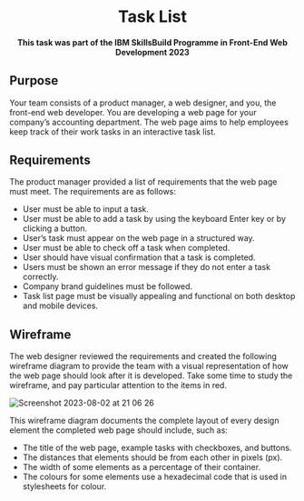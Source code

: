 <h1 align='center'> Task List </h1>
<h4 align='center'> This task was part of the IBM SkillsBuild Programme in Front-End Web Development 2023 </h4>

<h2> Purpose </h2>
<p> Your team consists of a product manager, a web designer, and you, the front-end web developer. You are developing a web page for your company’s accounting department. The web page aims to help employees keep track of their work tasks in an interactive task list. </p>

<h2> Requirements </h2>
<p> The product manager provided a list of requirements that the web page must meet. The requirements are as follows:
  <ul>
    <li>User must be able to input a task.</li>
    <li>User must be able to add a task by using the keyboard Enter key or by clicking a button.</li>
    <li>User’s task must appear on the web page in a structured way.</li>
    <li>User must be able to check off a task when completed.</li>
    <li>User should have visual confirmation that a task is completed.</li>
    <li> Users must be shown an error message if they do not enter a task correctly.</li>
    <li>Company brand guidelines must be followed.</li>
    <li>Task list page must be visually appealing and functional on both desktop and mobile devices.</li>
  </ul>
</p>

<h2> Wireframe </h2>
<p>The web designer reviewed the requirements and created the following wireframe diagram to provide the team with a visual representation of how the web page should look after it is developed. Take some time to study the wireframe, and pay particular attention to the items in red. </p>

![Screenshot 2023-08-02 at 21 06 26](https://github.com/desireealexia/Task-list/assets/130295888/7ab46f85-783e-43ea-b992-630b7ee82463)


<p> This wireframe diagram documents the complete layout of every design element the completed web page should include, such as:
  <ul>
    <li>The title of the web page, example tasks with checkboxes, and buttons.</li>
    <li>The distances that elements should be from each other in pixels (px).</li>
    <li>The width of some elements as a percentage of their container.</li>
    <li>The colours for some elements use a hexadecimal code that is used in stylesheets for colour.</li>
  </ul>
</p>

